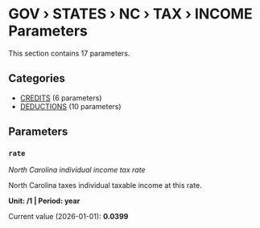 # GOV › STATES › NC › TAX › INCOME Parameters

This section contains 17 parameters.

## Categories

- [CREDITS](credits/index.md) (6 parameters)
- [DEDUCTIONS](deductions/index.md) (10 parameters)

## Parameters

### `rate`
*North Carolina individual income tax rate*

North Carolina taxes individual taxable income at this rate.

**Unit: /1 | Period: year**

Current value (2026-01-01): **0.0399**

